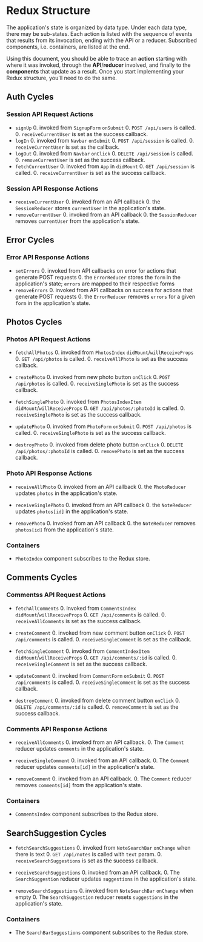 # Redux Structure

The application's state is organized by data type. Under each data type, there
may be sub-states. Each action is listed with the sequence of events that
results from its invocation, ending with the API or a reducer. Subscribed
components, i.e. containers, are listed at the end.

Using this document, you should be able to trace an **action** starting with
where it was invoked, through the **API**/**reducer** involved, and finally to
the **components** that update as a result. Once you start implementing your
Redux structure, you'll need to do the same.

## Auth Cycles

### Session API Request Actions

* `signUp`
  0. invoked from `SignupForm` `onSubmit`
  0. `POST /api/users` is called.
  0. `receiveCurrentUser` is set as the success callback.
* `logIn`
  0. invoked from `Navbar` `onSubmit`
  0. `POST /api/session` is called.
  0. `receiveCurrentUser` is set as the callback.
* `logOut`
  0. invoked from `Navbar` `onClick`
  0. `DELETE /api/session` is called.
  0. `removeCurrentUser` is set as the success callback.
* `fetchCurrentUser`
  0. invoked from `App` in `didMount`
  0. `GET /api/session` is called.
  0. `receiveCurrentUser` is set as the success callback.

### Session API Response Actions

* `receiveCurrentUser`
  0. invoked from an API callback
  0. the `SessionReducer` stores `currentUser` in the application's state.
* `removeCurrentUser`
  0. invoked from an API callback
  0. the `SessionReducer` removes `currentUser` from the application's state.

## Error Cycles

### Error API Response Actions
* `setErrors`
  0. invoked from API callbacks on error for actions that generate POST requests
  0. the `ErrorReducer` stores the `form` in the application's state; `errors` are mapped to their respective forms
* `removeErrors`
  0. invoked from API callbacks on success for actions that generate POST requests
  0. the `ErrorReducer` removes `errors` for a given `form` in the application's state.

## Photos Cycles

### Photos API Request Actions

* `fetchAllPhotos`
  0. invoked from `PhotosIndex` `didMount`/`willReceiveProps`
  0. `GET /api/photos` is called.
  0. `receiveAllPhoto` is set as the success callback.

* `createPhoto`
  0. invoked from new photo button `onClick`
  0. `POST /api/photos` is called.
  0. `receiveSinglePhoto` is set as the success callback.

* `fetchSinglePhoto`
  0. invoked from `PhotosIndexItem` `didMount`/`willReceiveProps`
  0. `GET /api/photos/:photoId` is called.
  0. `receiveSinglePhoto` is set as the success callback.

* `updatePhoto`
  0. invoked from `PhotoForm` `onSubmit`
  0. `POST /api/photos` is called.
  0. `receiveSinglePhoto` is set as the success callback.

* `destroyPhoto`
  0. invoked from delete photo button `onClick`
  0. `DELETE /api/photos/:photoId` is called.
  0. `removePhoto` is set as the success callback.

### Photo API Response Actions

* `receiveAllPhoto`
  0. invoked from an API callback
  0. the `PhotoReducer` updates `photos` in the application's state.

* `receiveSinglePhoto`
  0. invoked from an API callback
  0. the `NoteReducer` updates `photos[id]` in the application's state.

* `removePhoto`
  0. invoked from an API callback
  0. the `NoteReducer` removes `photos[id]` from the application's state.

### Containers

* `PhotoIndex` component subscribes to the Redux store.


## Comments Cycles

### Commentss API Request Actions

* `fetchAllComments`
  0. invoked from `CommentsIndex` `didMount`/`willReceiveProps`
  0. `GET /api/comments` is called.
  0. `receiveAllComments` is set as the success callback.

* `createComment`
  0. invoked from new comment button `onClick`
  0. `POST /api/comments` is called.
  0. `receiveSingleComment` is set as the callback.

* `fetchSingleComment`
  0. invoked from `CommentIndexItem` `didMount`/`willReceiveProps`
  0. `GET /api/comments/:id` is called.
  0. `receiveSingleComment` is set as the success callback.

* `updateComment`
  0. invoked from `CommentForm` `onSubmit`
  0. `POST /api/comments` is called.
  0. `receiveSingleComment` is set as the success callback.

* `destroyComment`
  0. invoked from delete comment button `onClick`
  0. `DELETE /api/comments/:id` is called.
  0. `removeComment` is set as the success callback.

### Comments API Response Actions

* `receiveAllComments`
  0. invoked from an API callback.
  0. The `Comment` reducer updates `comments` in the application's state.

* `receiveSingleComment`
  0. invoked from an API callback.
  0. The `Comment` reducer updates `comments[id]` in the application's state.

* `removeComment`
  0. invoked from an API callback.
  0. The `Comment` reducer removes `comments[id]` from the application's state.

### Containers

* `CommentsIndex` component subscribes to the Redux store.


## SearchSuggestion Cycles

* `fetchSearchSuggestions`
  0. invoked from `NoteSearchBar` `onChange` when there is text
  0. `GET /api/notes` is called with `text` param.
  0. `receiveSearchSuggestions` is set as the success callback.

* `receiveSearchSuggestions`
  0. invoked from an API callback.
  0. The `SearchSuggestion` reducer updates `suggestions` in the application's state.

* `removeSearchSuggestions`
  0. invoked from `NoteSearchBar` `onChange` when empty
  0. The `SearchSuggestion` reducer resets `suggestions` in the application's state.

### Containers

* The `SearchBarSuggestions` component subscribes to the Redux store.
